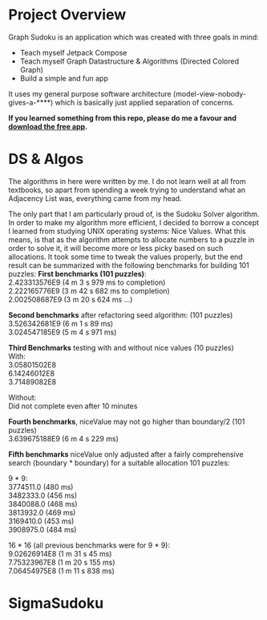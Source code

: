 # Project Overview

Graph Sudoku is an application which was created with three goals in mind:
- Teach myself Jetpack Compose
- Teach myself Graph Datastructure & Algorithms (Directed Colored Graph)
- Build a simple and fun app

It uses my general purpose software architecture (model-view-nobody-gives-a-****) which is basically just applied separation of concerns.

**If you learned something from this repo, please do me a favour and [download the free app](https://play.google.com/store/apps/details?id=com.bracketcove.graphsudoku).**

# DS & Algos

The algorithms in here were written by me. I do not learn well at all from textbooks, so apart from spending a week trying to understand what an Adjacency List was, everything came from my head.

The only part that I am particularly proud of, is the Sudoku Solver algorithm. In order to make my algorithm more efficient, I decided to borrow a concept I learned from studying UNIX operating systems: Nice Values. What this means, is that as the algorithm attempts to allocate numbers to a puzzle in order to solve it, it will become more or less picky based on such allocations.  It took some time to tweak the values properly, but the end result can be summarized with the following benchmarks for building 101 puzzles:
**First benchmarks (101 puzzles)**:  
2.423313576E9 (4 m 3 s 979 ms to completion)  
2.222165776E9 (3 m 42 s 682 ms to completion)  
2.002508687E9 (3 m 20 s 624 ms ...)

**Second benchmarks** after refactoring seed algorithm:  (101 puzzles)  
3.526342681E9 (6 m 1 s 89 ms)  
3.024547185E9 (5 m 4 s 971 ms)

**Third Benchmarks** testing with and without nice values (10 puzzles)  
With:  
3.05801502E8  
6.14246012E8  
3.71489082E8

Without:  
Did not complete even after 10 minutes

**Fourth benchmarks**, niceValue may not go higher than boundary/2 (101 puzzles)  
3.639675188E9 (6 m 4 s 229 ms)

**Fifth benchmarks** niceValue only adjusted after a fairly comprehensive search (boundary *
boundary) for a suitable allocation 101 puzzles:

9 * 9:  
3774511.0 (480 ms)  
3482333.0 (456 ms)  
3840088.0 (468 ms)  
3813932.0 (469 ms)  
3169410.0 (453 ms)  
3908975.0 (484 ms)

16 * 16 (all previous benchmarks were for 9 * 9):  
9.02626914E8 (1 m 31 s 45 ms)  
7.75323967E8 (1 m 20 s 155 ms)  
7.06454975E8 (1 m 11 s 838 ms)

# SigmaSudoku
